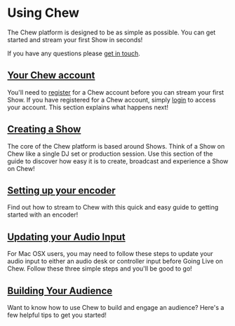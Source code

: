 # Using Chew

The Chew platform is designed to be as simple as possible. You can get started and stream your first Show in seconds! 

If you have any questions please [get in touch](http://chew.tv/guide/help_and_support).

## [Your Chew account](http://chew.tv/guide/using_chew/chew_account)

You'll need to [register](http://chew.tv/register) for a Chew account before you can stream your first Show. If you have registered for a Chew account, simply [login](http://chew.tv/login) to access your account. This section explains what happens next! 

## [Creating a Show](http://chew.tv/guide/using_chew/go_live_on_chew)

The core of the Chew platform is based around Shows. Think of a Show on Chew like a single DJ set or production session. Use this section of the guide to discover how easy it is to create, broadcast and experience a Show on Chew!

## [Setting up your encoder](http://chew.tv/guide/encoder_setup/getting_started)

Find out how to stream to Chew with this quick and easy guide to getting started with an encoder!  

## [Updating your Audio Input](http://chew.tv/guide/using_chew/updating_your_audio_interface_mac_osx)

For Mac OSX users, you may need to follow these steps to update your audio input to either an audio desk or controller input before Going Live on Chew. Follow these three simple steps and you'll be good to go!

## [Building Your Audience](http://chew.tv/guide/using_chew/building_your_audience_on_chew)

Want to know how to use Chew to build and engage an audience? Here's a few helpful tips to get you started!
